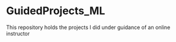# GuidedProjects_ML
This repository holds the projects I did under guidance of an online instructor
